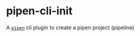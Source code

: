 # pipen-cli-init

A [`pipen`][1] cli plugin to create a pipen project (pipeline)




[1]: https://github.com/pwwang/pipen

